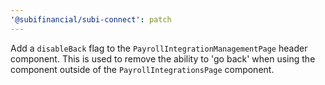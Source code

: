 ```yaml
---
'@subifinancial/subi-connect': patch
---
```


Add a `disableBack` flag to the `PayrollIntegrationManagementPage` header
component. This is used to remove the ability to 'go back' when using the
component outside of the `PayrollIntegrationsPage` component.
